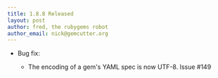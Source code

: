 ```yaml
---
title: 1.8.8 Released
layout: post
author: fred, the rubygems robot
author_email: nick@gemcutter.org
---
```


* Bug fix:

  * The encoding of a gem's YAML spec is now UTF-8.  Issue #149
